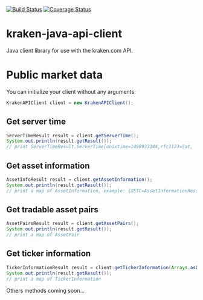 [![Build Status](https://travis-ci.org/sbouclier/kraken-java-api-client.svg?branch=master)](https://travis-ci.org/sbouclier/kraken-java-api-client)
[![Coverage Status](https://coveralls.io/repos/github/sbouclier/kraken-java-api-client/badge.svg?branch=master)](https://coveralls.io/github/sbouclier/kraken-java-api-client?branch=master)

# kraken-java-api-client
Java client library for use with the kraken.com API.

# Public market data

You can initialize your client without any arguments:

```java
KrakenAPIClient client = new KrakenAPIClient();
```

## Get server time

```java
ServerTimeResult result = client.getServerTime();
System.out.println(result.getResult());
// print ServerTimeResult.ServerTime[unixtime=1498933144,rfc1123=Sat,  1 Jul 17 18:19:04 +0000]
```

## Get asset information

```java
AssetInfoResult result = client.getAssetInformation();
System.out.println(result.getResult());
// print a map of AssetInformation, example: {XETC=AssetInformationResult.AssetInformation[alternateName=ETC,assetClass=currency,decimals=10,displayDecimals=5], XETH=AssetInformationResult.AssetInformation[alternateName=ETH,assetClass=currency,decimals=10,displayDecimals=5],...}
```

## Get tradable asset pairs

```java
AssetPairsResult result = client.getAssetPairs();
System.out.println(result.getResult());
// print a map of AssetPair
```

## Get ticker information

```java
TickerInformationResult result = client.getTickerInformation(Arrays.asList("BTCEUR","ETHEUR"));
System.out.println(result.getResult());
// print a map of TickerInformation
```

Others methods coming soon...